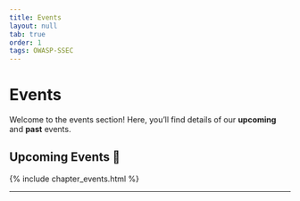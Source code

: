 ```yaml
---
title: Events
layout: null
tab: true
order: 1
tags: OWASP-SSEC
---
```


# Events

Welcome to the events section! Here, you’ll find details of our **upcoming** and **past** events.

## Upcoming Events 🚀
{% include chapter_events.html %}

---
<!--
## Past Events ⏳

Here are some of the past events we’ve hosted:

- **Cybersecurity 101 Workshop** - January 15, 2025 - [Event Details](#)  
- **Bug Bounty Hunting Bootcamp** - February 10, 2025 - [Event Details](#)  
- **Web Security Hands-on** - March 5, 2025 - [Event Details](#)  

Stay tuned for more updates! -->
